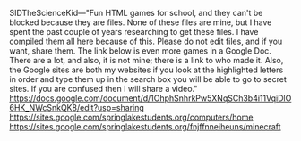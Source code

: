 SIDTheScienceKid—"Fun HTML games for school, and they can't be blocked because they are files. None of these files are mine, but I have spent the past couple of years researching to get these files. I have compiled them all here because of this. Please do not edit files, and if you want, share them. The link below is even more games in a Google Doc. There are a lot, and also, it is not mine; there is a link to who made it. Also, the Google sites are both my websites if you look at the highlighted letters in order and type them up in the search box you will be able to go to secret sites. If you are confused then I will share a video." 
https://docs.google.com/document/d/1OhphSnhrkPw5XNqSCh3b4i11VqiDlO6HK_NWcSnkQK8/edit?usp=sharing
https://sites.google.com/springlakestudents.org/computers/home
https://sites.google.com/springlakestudents.org/fnjffnneiheuns/minecraft

